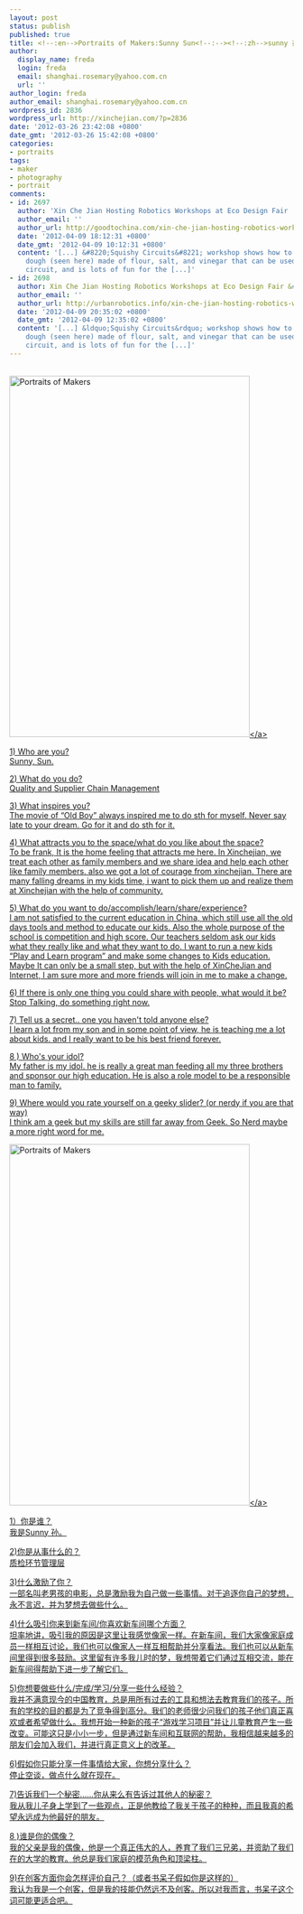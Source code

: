 ```yaml
---
layout: post
status: publish
published: true
title: <!--:en-->Portraits of Makers:Sunny Sun<!--:--><!--:zh-->sunny 孙的创客肖像<!--:-->
author:
  display_name: freda
  login: freda
  email: shanghai.rosemary@yahoo.com.cn
  url: ''
author_login: freda
author_email: shanghai.rosemary@yahoo.com.cn
wordpress_id: 2836
wordpress_url: http://xinchejian.com/?p=2836
date: '2012-03-26 23:42:08 +0800'
date_gmt: '2012-03-26 15:42:08 +0800'
categories:
- portraits
tags:
- maker
- photography
- portrait
comments:
- id: 2697
  author: 'Xin Che Jian Hosting Robotics Workshops at Eco Design Fair : GoodtoChina'
  author_email: ''
  author_url: http://goodtochina.com/xin-che-jian-hosting-robotics-workshops-at-eco-design-fair/
  date: '2012-04-09 18:12:31 +0800'
  date_gmt: '2012-04-09 10:12:31 +0800'
  content: '[...] &#8220;Squishy Circuits&#8221; workshop shows how to make a conductive
    dough (seen here) made of flour, salt, and vinegar that can be used to make a
    circuit, and is lots of fun for the [...]'
- id: 2698
  author: Xin Che Jian Hosting Robotics Workshops at Eco Design Fair &#8230; | urbanrobotics.info
  author_email: ''
  author_url: http://urbanrobotics.info/xin-che-jian-hosting-robotics-workshops-at-eco-design-fair
  date: '2012-04-09 20:35:02 +0800'
  date_gmt: '2012-04-09 12:35:02 +0800'
  content: '[...] &ldquo;Squishy Circuits&rdquo; workshop shows how to make a conductive
    dough (seen here) made of flour, salt, and vinegar that can be used to make a
    circuit, and is lots of fun for the [...]'
---
```

<p><!--:en--><br />
<a href="http:&#47;&#47;www.flickr.com&#47;photos&#47;76398697@N08&#47;6854431304&#47;" title="Portraits of Makers by xinchejian, on Flickr"><img src="http:&#47;&#47;farm7.staticflickr.com&#47;6107&#47;6854431304_eeef251589_z.jpg" width="426" height="640" alt="Portraits of Makers"><&#47;a></p>
<p>1) Who are you?<br />
Sunny, Sun.</p>
<p>2) What do you do?<br />
Quality and Supplier Chain Management</p>
<p>3) What inspires you?<br />
The movie of &ldquo;Old Boy&rdquo; always inspired me to do sth for myself. Never say late to your dream. Go for it and do sth for it.</p>
<p>4) What attracts you to the space&#47;what do you like about the space?<br />
To be frank, It is the home feeling that attracts me here. In Xinchejian, we treat each other as family members and we share idea and help each other like family members. also we got a lot of courage from xinchejian. There are many falling dreams in my kids time, i want to pick them up and realize them at Xinchejian with the help of community.</p>
<p>5) What do you want to do&#47;accomplish&#47;learn&#47;share&#47;experience?<br />
I am not satisfied to the current education in China, which still use all the old days tools and method to educate our kids. Also the whole purpose of the school is competition and high score. Our teachers seldom ask our kids what they really like and what they want to do. I want to run a new kids &ldquo;Play and Learn program&rdquo; and make some changes to Kids education. Maybe It can only be a small step, but with the help of XinCheJian and Internet, I am sure more and more friends will join in me to make a change.</p>
<p>6) If there is only one thing you could share with people, what would it be?<br />
Stop Talking, do something right now.</p>
<p>7) Tell us a secret.. one you haven't told anyone else?<br />
I learn a lot from my son and in some point of view, he is teaching me a lot about kids. and I really want to be his best friend forever.</p>
<p>8 ) Who's your idol?<br />
My father is my idol. he is really a great man feeding all my three brothers and sponsor our high education. He is also a role model to be a responsible man to family.</p>
<p>9) Where would you rate yourself on a geeky slider? (or nerdy if you are that way)<br />
I think am a geek but my skills are still far away from Geek. So Nerd maybe a more right word for me.</p>
<p><!--:--><!--:zh--></p>
<p><a href="http:&#47;&#47;www.flickr.com&#47;photos&#47;76398697@N08&#47;6854431304&#47;" title="Portraits of Makers by xinchejian, on Flickr"><img src="http:&#47;&#47;farm7.staticflickr.com&#47;6107&#47;6854431304_eeef251589_z.jpg" width="426" height="640" alt="Portraits of Makers"><&#47;a></p>
<p>1）你是谁？<br />
我是Sunny 孙。</p>
<p>2)你是从事什么的？<br />
质检环节管理层</p>
<p>3)什么激励了你？<br />
一部名叫老男孩的电影，总是激励我为自己做一些事情。对于追逐你自己的梦想，永不言迟，并为梦想去做些什么。</p>
<p>4)什么吸引你来到新车间&#47;你喜欢新车间哪个方面？<br />
坦率地讲，吸引我的原因是这里让我感觉像家一样。在新车间，我们大家像家庭成员一样相互讨论，我们也可以像家人一样互相帮助并分享看法。我们也可以从新车间里得到很多鼓励。这里留有许多我儿时的梦，我想带着它们通过互相交流，能在新车间得帮助下进一步了解它们。</p>
<p>5)你想要做些什么&#47;完成&#47;学习&#47;分享一些什么经验？<br />
我并不满意现今的中国教育，总是用所有过去的工具和想法去教育我们的孩子。所有的学校的目的都是为了竞争得到高分。我们的老师很少问我们的孩子他们真正喜欢或者希望做什么。我想开始一种新的孩子&ldquo;游戏学习项目&rdquo;并让儿童教育产生一些改变。可能这只是小小一步，但是通过新车间和互联网的帮助，我相信越来越多的朋友们会加入我们，并进行真正意义上的改革。</p>
<p>6)假如你只能分享一件事情给大家，你想分享什么？<br />
停止空谈，做点什么就在现在。</p>
<p>7)告诉我们一个秘密&hellip;&hellip;你从来么有告诉过其他人的秘密？<br />
我从我儿子身上学到了一些观点，正是他教给了我关于孩子的种种，而且我真的希望永远成为他最好的朋友。</p>
<p>8 )谁是你的偶像？<br />
我的父亲是我的偶像，他是一个真正伟大的人，养育了我们三兄弟，并资助了我们在的大学的教育。他总是我们家庭的模范角色和顶梁柱。</p>
<p>9)在创客方面你会怎样评价自己？（或者书呆子假如你是这样的）<br />
我认为我是一个创客，但是我的技能仍然远不及创客。所以对我而言，书呆子这个词可能更适合吧。<!--:--></p>
